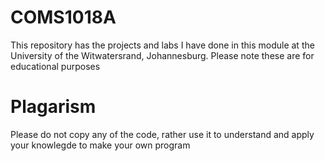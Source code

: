 # COMS1018A
This repository has the projects and labs I have done in this module at the University of the Witwatersrand, Johannesburg. Please note these are for educational purposes



# Plagarism 
Please do not copy any of the code, rather use it to understand and apply your knowlegde to make your own program
